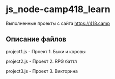 # js_node-camp418_learn

Выполненные проекты с сайта https://418.camp

## Описание файлов

project1.js - Проект 1. Быки и коровы

project2.js - Проект 2. RPG баттл

project3.js - Проект 3. Викторина


